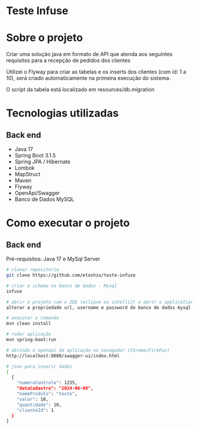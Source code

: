 # Teste Infuse #

# Sobre o projeto
Criar uma solução java em formato de API que atenda aos seguintes requisitos para a recepção de pedidos dos clientes

Utilizei o Flyway para criar as tabelas e os inserts dos clientes (com id: 1 a 10), será criado automaticamente na primeira execução do sistema.

O script da tabela está localizado em resources/db.migration

# Tecnologias utilizadas
## Back end
- Java 17
- Spring Boot 3.1.5
- Spring JPA / Hibernate
- Lombok
- MapStruct
- Maven
- Flyway
- OpenApi/Swagger
- Banco de Dados MySQL

# Como executar o projeto
## Back end
Pré-requisitos: Java 17 e MySql Server

```bash
# clonar repositório
git clone https://github.com/etoshio/teste-infuse

# criar o schema no banco de dados - Mysql
infuse

# abrir o projeto com o IDE (eclipse ou intelliJ) e abrir o application.yaml 
alterar a propriedade url, username e password do banco de dados mysql

# executar o comando
mvn clean install

# rodar aplicação
mvn spring-boot:run

# abrindo o openapi da aplicação no navegador (Chrome/FireFox)
http://localhost:8080/swagger-ui/index.html

# json para inserir dados
[
  {
    "numeroControle": 1235,
    "dataCadastro": "2024-06-08",
    "nomeProduto": "teste",
    "valor": 10,
    "quantidade": 10,
    "clienteId": 1
  }
]
```

